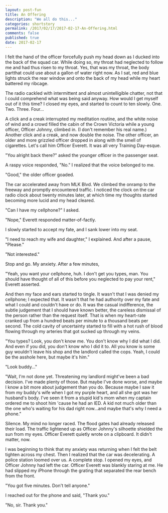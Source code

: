 ```yaml
---
layout: post-fun
title: An Offering 
description: "We all do this..."
categories: shortstory
permalink: /2017/02/17/2017-02-17-An-Offering.html
comments: false
published: true
date: 2017-02-17
---
```


I felt the hand of the officer forcefully push my head down as I ducked into the back of the squad car. While doing so, my throat had neglected to follow me and had thus risen to my throat. Yes, that was my throat, the body partthat could use about a gallon of water right now. As I sat, red and blue lights struck the rear window and onto the back of my head while my heart battered my ribcage.

The radio cackled with intermittent and almost unintelligible chatter, not that I could comprehend what was being said anyway. How would I get myself out of it this time? I closed my eyes, and started to count to ten slowly. One. Two. Three. Four...

A click and a creak interrupted my meditation routine, and the white noise of wind and a crowd filled the cabin of the Crown Victoria while a young officer, Officer Johnny, climbed in. (I don't remember his real name.) Another click and a creak, and now double the noise. The other officer, an older and more grizzled officer dropped in along with the smell of cigarettes. Let's call him Officer Everett. It was all very Training Day-esque.

"You alright back there?" asked the younger officer in the passenger seat.

A raspy voice responded, "No." I realized that the voice belonged to me.

"Good," the older officer goaded.

The car accelerated away from MLK Blvd. We climbed the onramp to the freeway and promptly encountered traffic. I noticed the clock on the car radio clock about twenty minutes later, at which time my thoughts started becoming more lucid and my head cleared.

"Can I have my cellphone?" I asked.

"Nope," Everett responded matter-of-factly.

I slowly started to accept my fate, and I sank lower into my seat.

"I need to reach my wife and daughter," I explained. And after a pause, "Please."

"Not interested."

Stop and go. My anxiety. After a few minutes, 

"Yeah, you want your cellphone, huh. I don't get you types, man. You should have thought of all of this before you neglected to pay your rent," Everett asserted.

And then my face and ears started to tingle. It wasn't that I was denied my cellphone; I expected that. It wasn't that he had authority over my fate and what I could and couldn't have or do. It was the casual indifference, the subtle judgement that I should have known better, the careless dismissal of the person rather than the request itself. That is when my heart-rate cranked up from a hundred beats per minute to a thousand beats per second. The cold cavity of uncertainty started to fill with a hot rush of blood flowing through my arteries that got sucked up through my veins.

"You types? Look, you don't know me. You don't know why I did what I did. And even if you did, you don't know who I did it to. All you know is some guy wouldn't leave his shop and the landlord called the cops. Yeah, I could be the asshole here, but maybe it's him."

"Look buddy..."

"Wait, I'm not done yet. Threatening my landlord might've been a bad decision. I've made plenty of those. But maybe I've done worse, and maybe I know a bit more about judgement than you do. Because maybe I saw it from my buddy's wife when I got my purple heart, and all she got was her husband's body. I've seen it from a stupid kid's mom when my captain ordered me to shoot him 'cause he had an IED. A kid not much older than the one who's waiting for his dad right now...and maybe that's why I need a phone."

Silence. My mind no longer raced. The flood gates had already released their load. The traffic lightened up as Officer Johnny's silhoette shielded the sun from my eyes. Officer Everett quietly wrote on a clipboard. It didn't matter, now. 

I was beginning to think that my anxiety was returning when I felt the belt tighten across my chest. Then I realized that the car was decelerating. A police station loomed over us. A complete stop. I opened my eyes, and Officer Johnny had left the car. Officer Everett was blankly staring at me. He had slipped my iPhone through the grating that separated the rear bench from the front.

"You got five minutes. Don't tell anyone."

I reached out for the phone and said, "Thank you."

"No, sir. Thank you."


